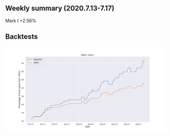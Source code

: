 ## Weekly summary (2020.7.13-7.17)

Mark I  +2.56%


## Backtests

![Image](figures/MarkI_return.png)
